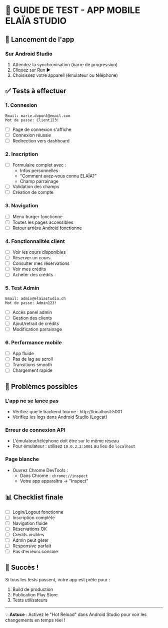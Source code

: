 # 📱 GUIDE DE TEST - APP MOBILE ELAÏA STUDIO

## 🚀 Lancement de l'app

### Sur Android Studio
1. Attendez la synchronisation (barre de progression)
2. Cliquez sur Run ▶️
3. Choisissez votre appareil (émulateur ou téléphone)

## ✅ Tests à effectuer

### 1. Connexion
```
Email: marie.dupont@email.com
Mot de passe: Client123!
```
- [ ] Page de connexion s'affiche
- [ ] Connexion réussie
- [ ] Redirection vers dashboard

### 2. Inscription
- [ ] Formulaire complet avec :
  - Infos personnelles
  - "Comment avez-vous connu ELAÏA?"
  - Champ parrainage
- [ ] Validation des champs
- [ ] Création de compte

### 3. Navigation
- [ ] Menu burger fonctionne
- [ ] Toutes les pages accessibles
- [ ] Retour arrière Android fonctionne

### 4. Fonctionnalités client
- [ ] Voir les cours disponibles
- [ ] Réserver un cours
- [ ] Consulter mes réservations
- [ ] Voir mes crédits
- [ ] Acheter des crédits

### 5. Test Admin
```
Email: admin@elaiastudio.ch
Mot de passe: Admin123!
```
- [ ] Accès panel admin
- [ ] Gestion des clients
- [ ] Ajout/retrait de crédits
- [ ] Modification parrainage

### 6. Performance mobile
- [ ] App fluide
- [ ] Pas de lag au scroll
- [ ] Transitions smooth
- [ ] Chargement rapide

## 🐛 Problèmes possibles

### L'app ne se lance pas
- Vérifiez que le backend tourne : http://localhost:5001
- Vérifiez les logs dans Android Studio (Logcat)

### Erreur de connexion API
- L'émulateur/téléphone doit être sur le même réseau
- Pour émulateur : utilisez `10.0.2.2:5001` au lieu de `localhost`

### Page blanche
- Ouvrez Chrome DevTools :
  - Dans Chrome : `chrome://inspect`
  - Votre app apparaîtra → "Inspect"

## 📊 Checklist finale

- [ ] Login/Logout fonctionne
- [ ] Inscription complète
- [ ] Navigation fluide
- [ ] Réservations OK
- [ ] Crédits visibles
- [ ] Admin peut gérer
- [ ] Responsive parfait
- [ ] Pas d'erreurs console

## 🎉 Succès !

Si tous les tests passent, votre app est prête pour :
1. Build de production
2. Publication Play Store
3. Tests utilisateurs

---

💡 **Astuce** : Activez le "Hot Reload" dans Android Studio pour voir les changements en temps réel !
